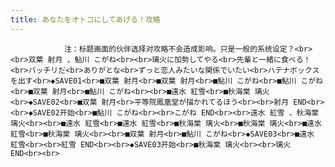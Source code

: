 ```yaml
---
title: あなたをオトコにしてあげる！攻略
---
```


                注：标题画面的伙伴选择对攻略不会造成影响。只是一般的系统设定？<br><br>双葉 射月 、鮎川 こがね<br><br>璃火に加勢してやる<br>先輩と一緒に食べる！<br>バッチリだ<br>ありがとな<br>ずっと恋人みたいな関係でいたい<br>ハテナボックスを出す<br>◆SAVE01<br>■双葉 射月<br>■双葉 射月<br>■鮎川 こがね<br>■鮎川 こがね<br>■双葉 射月<br>■鮎川 こがね<br><br>■遠水 紅雪<br>■秋海棠 璃火<br>◆SAVE02<br>■双葉 射月<br>平等院鳳凰堂が描かれてるほう<br><br>射月 END<br><br>◆SAVE02开始<br>■鮎川 こがね<br><br>こがね END<br><br>遠水 紅雪 、秋海棠 璃火<br><br>■遠水 紅雪<br>■遠水 紅雪<br>■秋海棠 璃火<br>■秋海棠 璃火<br>■遠水 紅雪<br>■秋海棠 璃火<br><br>■双葉 射月<br>■鮎川 こがね<br>◆SAVE03<br>■遠水 紅雪<br><br>紅雪 END<br><br>◆SAVE03开始<br>■秋海棠 璃火<br><br>璃火 END<br><br>
              
